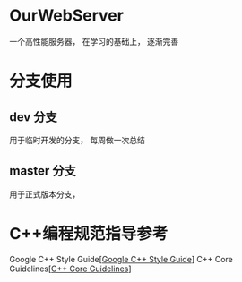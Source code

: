 # OurWebServer
一个高性能服务器， 在学习的基础上， 逐渐完善

# 分支使用
## dev 分支
用于临时开发的分支， 每周做一次总结
## master 分支
用于正式版本分支， 

# C++编程规范指导参考
Google C++ Style Guide[[Google C++ Style Guide](https://google.github.io/styleguide/cppguide.html)]
C++ Core Guidelines[[C++ Core Guidelines](https://isocpp.github.io/CppCoreGuidelines/CppCoreGuidelines)]